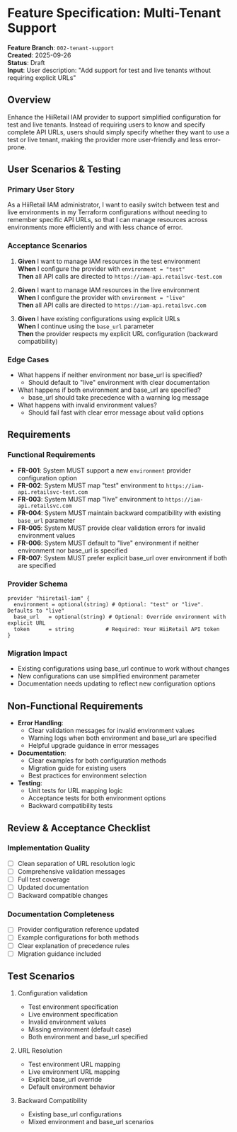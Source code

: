 # Feature Specification: Multi-Tenant Support

**Feature Branch**: `002-tenant-support`  
**Created**: 2025-09-26  
**Status**: Draft  
**Input**: User description: "Add support for test and live tenants without requiring explicit URLs"

## Overview
Enhance the HiiRetail IAM provider to support simplified configuration for test and live tenants. Instead of requiring users to know and specify complete API URLs, users should simply specify whether they want to use a test or live tenant, making the provider more user-friendly and less error-prone.

## User Scenarios & Testing

### Primary User Story
As a HiiRetail IAM administrator, I want to easily switch between test and live environments in my Terraform configurations without needing to remember specific API URLs, so that I can manage resources across environments more efficiently and with less chance of error.

### Acceptance Scenarios
1. **Given** I want to manage IAM resources in the test environment  
   **When** I configure the provider with `environment = "test"`  
   **Then** all API calls are directed to `https://iam-api.retailsvc-test.com`

2. **Given** I want to manage IAM resources in the live environment  
   **When** I configure the provider with `environment = "live"`  
   **Then** all API calls are directed to `https://iam-api.retailsvc.com`

3. **Given** I have existing configurations using explicit URLs  
   **When** I continue using the `base_url` parameter  
   **Then** the provider respects my explicit URL configuration (backward compatibility)

### Edge Cases
- What happens if neither environment nor base_url is specified?
  - Should default to "live" environment with clear documentation
- What happens if both environment and base_url are specified?
  - base_url should take precedence with a warning log message
- What happens with invalid environment values?
  - Should fail fast with clear error message about valid options

## Requirements

### Functional Requirements
- **FR-001**: System MUST support a new `environment` provider configuration option
- **FR-002**: System MUST map "test" environment to `https://iam-api.retailsvc-test.com`
- **FR-003**: System MUST map "live" environment to `https://iam-api.retailsvc.com`
- **FR-004**: System MUST maintain backward compatibility with existing `base_url` parameter
- **FR-005**: System MUST provide clear validation errors for invalid environment values
- **FR-006**: System MUST default to "live" environment if neither environment nor base_url is specified
- **FR-007**: System MUST prefer explicit base_url over environment if both are specified

### Provider Schema
```hcl
provider "hiiretail-iam" {
  environment = optional(string) # Optional: "test" or "live". Defaults to "live"
  base_url   = optional(string) # Optional: Override environment with explicit URL
  token      = string          # Required: Your HiiRetail API token
}
```

### Migration Impact
- Existing configurations using base_url continue to work without changes
- New configurations can use simplified environment parameter
- Documentation needs updating to reflect new configuration options

## Non-Functional Requirements
- **Error Handling**:
  - Clear validation messages for invalid environment values
  - Warning logs when both environment and base_url are specified
  - Helpful upgrade guidance in error messages
- **Documentation**:
  - Clear examples for both configuration methods
  - Migration guide for existing users
  - Best practices for environment selection
- **Testing**:
  - Unit tests for URL mapping logic
  - Acceptance tests for both environment options
  - Backward compatibility tests

## Review & Acceptance Checklist

### Implementation Quality
- [ ] Clean separation of URL resolution logic
- [ ] Comprehensive validation messages
- [ ] Full test coverage
- [ ] Updated documentation
- [ ] Backward compatible changes

### Documentation Completeness
- [ ] Provider configuration reference updated
- [ ] Example configurations for both methods
- [ ] Clear explanation of precedence rules
- [ ] Migration guidance included

## Test Scenarios
1. Configuration validation
   - Test environment specification
   - Live environment specification
   - Invalid environment values
   - Missing environment (default case)
   - Both environment and base_url specified

2. URL Resolution
   - Test environment URL mapping
   - Live environment URL mapping
   - Explicit base_url override
   - Default environment behavior

3. Backward Compatibility
   - Existing base_url configurations
   - Mixed environment and base_url scenarios